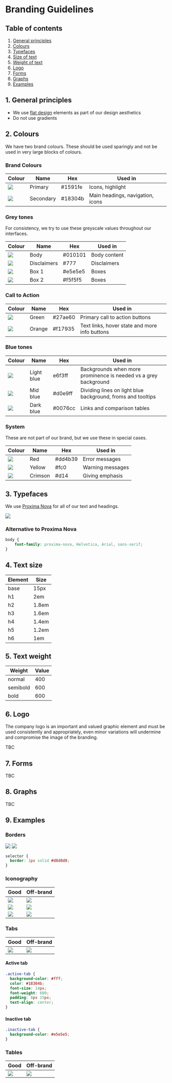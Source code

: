# Branding Guidelines

## Table of contents
1. [General principles](#general-principles)
2. [Colours](#colours)
3. [Typefaces](#font-type)
4. [Size of text](#font-sizes)
5. [Weight of text](#font-weights)
6. [Logo](#logo)
7. [Forms](#forms)
8. [Graphs](#graphs)
9. [Examples](#examples)

<a name="general-principles"></a>
## 1. General principles
* We use [flat design](http://www.hongkiat.com/blog/flat-design-resources/) elements as part of our design aesthetics
* Do not use gradients

<a name="colours"></a>
## 2. Colours

We have two brand colours. These should be used sparingly and not be used in very large blocks of colours.

### Brand Colours

Colour | Name | Hex | Used in
--- | --- | --- | ---
![](../images/1591fe.png) | Primary | #1591fe |Icons, highlight
![](../images/18304b.png) | Secondary | #18304b | Main headings, navigation, icons

### Grey tones
For consistency, we try to use these greyscale values throughout our interfaces.

Colour | Name | Hex | Used in
--- | --- | --- | ---
![](../images/010101.png) | Body | #010101 | Body content
![](../images/777.png) | Disclaimers | #777 | Disclaimers
![](../images/e5e5e5.png) | Box 1 | #e5e5e5 | Boxes
![](../images/f5f5f5.png) | Box 2 | #f5f5f5 | Boxes

### Call to Action

Colour | Name | Hex | Used in
--- | --- | --- | ---
![](../images/27ae60.png) | Green | #27ae60 | Primary call to action buttons
![](../images/f17935.png) | Orange | #f17935 | Text links, hover state and  more info buttons


### Blue tones

Colour | Name | Hex | Used in
--- | --- | --- | ---
![](../images/e6f3ff.png) | Light blue | e6f3ff | Backgrounds when more prominence is needed vs a grey background
![](../images/d0e9ff.png) | Mid blue | #d0e9ff | Dividing lines on light blue background, froms and tooltips 
![](../images/0076cc.png) | Dark blue | #0076cc | Links and comparison tables

### System
These are not part of our brand, but we use these in special cases.

Colour | Name | Hex | Used in
--- | --- | --- | ---
![](../images/dd4b39.png) | Red | #dd4b39 | Error messages
![](../images/fc0.png) | Yellow | #fc0 | Warning messages
![](../images/d14.png) | Crimson | #d14 | Giving emphasis

<a name="font-type"></a>
## 3. Typefaces

We use [Proxima Nova](http://www.marksimonson.com/fonts/view/proxima-nova) for all of our text and headings.

![](../images/proxima.png)

### Alternative to Proxima Nova
```css
body {
    font-family: proxima-nova, Helvetica, Arial, sans-serif;
}
```

<a name="font-sizes"></a>
## 4. Text size

Element | Size
--- | ---
base | 15px
h1 | 2em
h2 | 1.8em
h3 | 1.6em
h4 | 1.4em
h5 | 1.2em
h6 | 1em

<a name="font-weights"></a>
## 5. Text weight

Weight | Value
--- | ---
normal | 400
semibold | 600
bold | 600

<a name="logo"></a>
## 6. Logo

The company logo is an important and valued graphic element and must be used
consistently and appropriately, even minor variations will undermine and compromise
the image of the branding.

TBC

<a name="forms"></a>
## 7. Forms

TBC

<a name="graphs"></a>
## 8. Graphs

TBC

<a name="examples"></a>
## 9. Examples

### Borders

![](./images/border-good2.png) ![](./images/border-good2.png)


```css
selector {
  border: 1px solid #d8d8d8;
}
```

### Iconography

Good | Off-brand
--- | ---
![](../images/icon-01-good.png) | ![](../images/icon-01-off.png)
![](../images/icon-02-good.png) | ![](../images/icon-02-off.png)
![](../images/icon-03-good.png) | ![](../images/icon-03-off.png)

### Tabs
Good | Off-brand
--- | ---
![](../images/tabs-good.png) | ![](../images/tabs-off.png)

#### Active tab
```css
.active-tab {
  background-color: #fff;
  color: #18304b;
  font-size: 14px;
  font-weight: 600;
  padding: 8px 15px;
  text-align: center;
}
```

#### Inactive tab
```css
.inactive-tab {
  background-color: #e5e5e5;
}
```

### Tables

Good | Off-brand
--- | ---
![](../images/table-good.png) | ![](../images/table-off.png)
